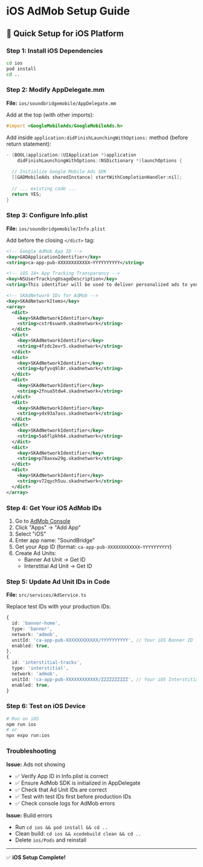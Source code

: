 # iOS AdMob Setup Guide

## 📱 Quick Setup for iOS Platform

### Step 1: Install iOS Dependencies
```bash
cd ios
pod install
cd ..
```

### Step 2: Modify AppDelegate.mm

**File:** `ios/soundbridgemobile/AppDelegate.mm`

Add at the top (with other imports):
```objective-c
#import <GoogleMobileAds/GoogleMobileAds.h>
```

Add inside `application:didFinishLaunchingWithOptions:` method (before return statement):
```objective-c
- (BOOL)application:(UIApplication *)application 
    didFinishLaunchingWithOptions:(NSDictionary *)launchOptions {
  
  // Initialize Google Mobile Ads SDK
  [[GADMobileAds sharedInstance] startWithCompletionHandler:nil];
  
  // ... existing code ...
  return YES;
}
```

### Step 3: Configure Info.plist

**File:** `ios/soundbridgemobile/Info.plist`

Add before the closing `</dict>` tag:

```xml
<!-- Google AdMob App ID -->
<key>GADApplicationIdentifier</key>
<string>ca-app-pub-XXXXXXXXXXXX~YYYYYYYYYY</string>

<!-- iOS 14+ App Tracking Transparency -->
<key>NSUserTrackingUsageDescription</key>
<string>This identifier will be used to deliver personalized ads to you.</string>

<!-- SKAdNetwork IDs for AdMob -->
<key>SKAdNetworkItems</key>
<array>
  <dict>
    <key>SKAdNetworkIdentifier</key>
    <string>cstr6suwn9.skadnetwork</string>
  </dict>
  <dict>
    <key>SKAdNetworkIdentifier</key>
    <string>4fzdc2evr5.skadnetwork</string>
  </dict>
  <dict>
    <key>SKAdNetworkIdentifier</key>
    <string>4pfyvq9l8r.skadnetwork</string>
  </dict>
  <dict>
    <key>SKAdNetworkIdentifier</key>
    <string>2fnua5tdw4.skadnetwork</string>
  </dict>
  <dict>
    <key>SKAdNetworkIdentifier</key>
    <string>ydx93a7ass.skadnetwork</string>
  </dict>
  <dict>
    <key>SKAdNetworkIdentifier</key>
    <string>5a6flpkh64.skadnetwork</string>
  </dict>
  <dict>
    <key>SKAdNetworkIdentifier</key>
    <string>p78axxw29g.skadnetwork</string>
  </dict>
  <dict>
    <key>SKAdNetworkIdentifier</key>
    <string>v72qych5uu.skadnetwork</string>
  </dict>
</array>
```

### Step 4: Get Your iOS AdMob IDs

1. Go to [AdMob Console](https://apps.admob.com/)
2. Click "Apps" → "Add App"
3. Select "iOS"
4. Enter app name: "SoundBridge"
5. Get your App ID (format: `ca-app-pub-XXXXXXXXXXXX~YYYYYYYYYY`)
6. Create Ad Units:
   - Banner Ad Unit → Get ID
   - Interstitial Ad Unit → Get ID

### Step 5: Update Ad Unit IDs in Code

**File:** `src/services/AdService.ts`

Replace test IDs with your production IDs:
```typescript
{
  id: 'banner-home',
  type: 'banner',
  network: 'admob',
  unitId: 'ca-app-pub-XXXXXXXXXXXX/YYYYYYYYYY', // Your iOS Banner ID
  enabled: true,
},
{
  id: 'interstitial-tracks',
  type: 'interstitial',
  network: 'admob',
  unitId: 'ca-app-pub-XXXXXXXXXXXX/ZZZZZZZZZZ', // Your iOS Interstitial ID
  enabled: true,
}
```

### Step 6: Test on iOS Device

```bash
# Run on iOS
npm run ios
# or
npx expo run:ios
```

### Troubleshooting

**Issue:** Ads not showing
- ✅ Verify App ID in Info.plist is correct
- ✅ Ensure AdMob SDK is initialized in AppDelegate
- ✅ Check that Ad Unit IDs are correct
- ✅ Test with test IDs first before production IDs
- ✅ Check console logs for AdMob errors

**Issue:** Build errors
- Run `cd ios && pod install && cd ..`
- Clean build: `cd ios && xcodebuild clean && cd ..`
- Delete `ios/Pods` and reinstall

---

✅ **iOS Setup Complete!**

